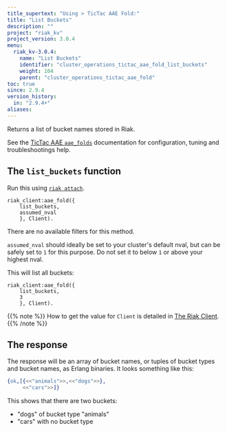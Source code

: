 ```yaml
---
title_supertext: "Using > TicTac AAE Fold:"
title: "List Buckets"
description: ""
project: "riak_kv"
project_version: 3.0.4
menu:
  riak_kv-3.0.4:
    name: "List Buckets"
    identifier: "cluster_operations_tictac_aae_fold_list_buckets"
    weight: 104
    parent: "cluster_operations_tictac_aae_fold"
toc: true
since: 2.9.4
version_history:
  in: "2.9.4+"
aliases:
---
```

[code riak_kv_vnode]: https://github.com/basho/riak_kv/blob/develop-3.0/src/riak_kv_vnode.erl
[riak attach]: ../../../admin/riak-cli/#attach
[config reference]: ../../../configuring/reference/#tictac-active-anti-entropy
[config tictacaae]: ../../../configuring/active-anti-entropy/tictac-aae
[tictacaae folds-overview]: ../
[tictacaae system]: ../../tictac-active-anti-entropy
[tictacaae client]: ../../tictac-aae-fold#the-riak-client
[tictacaae find-keys]: ../../tictac-aae-fold/find-keys
[tictacaae find-tombs]: ../../tictac-aae-fold/find-tombs
[tictacaae list-buckets]: ../../tictac-aae-fold/list-buckets
[tictacaae object-stats]: ../../tictac-aae-fold/object-stats
[tictacaae reap-tombs]: ../../tictac-aae-fold/reap-tombs
[filters]: ../../tictac-aae-fold/filters
[filter-by bucket]: ../../tictac-aae-fold/filters#filter-by-bucket-name
[filter-by key-range]: ../../tictac-aae-fold/filters#filter-by-key-range
[filter-by segment]: ../../tictac-aae-fold/filters#filter-by-segment
[filter-by modified]: ../../tictac-aae-fold/filters#filter-by-date-modified
[filter-by sibling-count]: ../../tictac-aae-fold/find-keys/#the-sibling-count-filter
[filter-by object-size]: ../../tictac-aae-fold/find-keys/#the-object-size-filter

Returns a list of bucket names stored in Riak.

See the [TicTac AAE `aae_folds`][tictacaae folds-overview] documentation for configuration, tuning and troubleshootings help.

## The `list_buckets` function

Run this using [`riak attach`][riak attach].

```riakattach
riak_client:aae_fold({
    list_buckets,
    assumed_nval
    }, Client).
```
There are no available filters for this method.

`assumed_nval` should ideally be set to your cluster's default nval, but can be safely set to `1` for this purpose. Do not set it to below `1` or above your highest nval.

This will list all buckets:

```riakattach
riak_client:aae_fold({
    list_buckets,
    3
    }, Client).
```

{{% note %}}
How to get the value for `Client` is detailed in [The Riak Client](../../tictac-aae-fold#the-riak-client).
{{% /note %}}

## The response

The response will be an array of bucket names, or tuples of bucket types and bucket names, as Erlang binaries. It looks something like this:

```erlang
{ok,[{<<"animals">>,<<"dogs">>},
     <<"cars">>]}
```

This shows that there are two buckets:

- "dogs" of bucket type "animals"
- "cars" with no bucket type